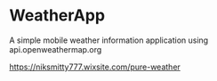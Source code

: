 # WeatherApp
A simple mobile weather information application using api.openweathermap.org

<https://niksmitty777.wixsite.com/pure-weather>
